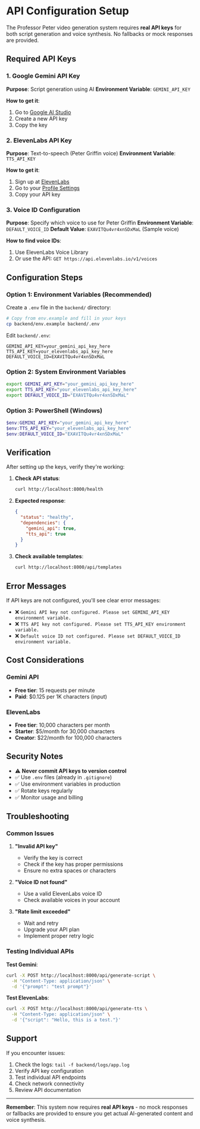 # API Configuration Setup

The Professor Peter video generation system requires **real API keys** for both script generation and voice synthesis. No fallbacks or mock responses are provided.

## Required API Keys

### 1. Google Gemini API Key
**Purpose**: Script generation using AI
**Environment Variable**: `GEMINI_API_KEY`

**How to get it**:
1. Go to [Google AI Studio](https://makersuite.google.com/app/apikey)
2. Create a new API key
3. Copy the key

### 2. ElevenLabs API Key  
**Purpose**: Text-to-speech (Peter Griffin voice)
**Environment Variable**: `TTS_API_KEY`

**How to get it**:
1. Sign up at [ElevenLabs](https://elevenlabs.io/)
2. Go to your [Profile Settings](https://elevenlabs.io/docs/authentication)
3. Copy your API key

### 3. Voice ID Configuration
**Purpose**: Specify which voice to use for Peter Griffin
**Environment Variable**: `DEFAULT_VOICE_ID`
**Default Value**: `EXAVITQu4vr4xnSDxMaL` (Sample voice)

**How to find voice IDs**:
1. Use ElevenLabs Voice Library
2. Or use the API: `GET https://api.elevenlabs.io/v1/voices`

## Configuration Steps

### Option 1: Environment Variables (Recommended)
Create a `.env` file in the `backend/` directory:

```bash
# Copy from env.example and fill in your keys
cp backend/env.example backend/.env
```

Edit `backend/.env`:
```env
GEMINI_API_KEY=your_gemini_api_key_here
TTS_API_KEY=your_elevenlabs_api_key_here
DEFAULT_VOICE_ID=EXAVITQu4vr4xnSDxMaL
```

### Option 2: System Environment Variables
```bash
export GEMINI_API_KEY="your_gemini_api_key_here"
export TTS_API_KEY="your_elevenlabs_api_key_here"
export DEFAULT_VOICE_ID="EXAVITQu4vr4xnSDxMaL"
```

### Option 3: PowerShell (Windows)
```powershell
$env:GEMINI_API_KEY="your_gemini_api_key_here"
$env:TTS_API_KEY="your_elevenlabs_api_key_here"
$env:DEFAULT_VOICE_ID="EXAVITQu4vr4xnSDxMaL"
```

## Verification

After setting up the keys, verify they're working:

1. **Check API status**:
   ```bash
   curl http://localhost:8000/health
   ```

2. **Expected response**:
   ```json
   {
     "status": "healthy",
     "dependencies": {
       "gemini_api": true,
       "tts_api": true
     }
   }
   ```

3. **Check available templates**:
   ```bash
   curl http://localhost:8000/api/templates
   ```

## Error Messages

If API keys are not configured, you'll see clear error messages:

- ❌ `Gemini API key not configured. Please set GEMINI_API_KEY environment variable.`
- ❌ `TTS API key not configured. Please set TTS_API_KEY environment variable.`
- ❌ `Default voice ID not configured. Please set DEFAULT_VOICE_ID environment variable.`

## Cost Considerations

### Gemini API
- **Free tier**: 15 requests per minute
- **Paid**: $0.125 per 1K characters (input)

### ElevenLabs
- **Free tier**: 10,000 characters per month
- **Starter**: $5/month for 30,000 characters
- **Creator**: $22/month for 100,000 characters

## Security Notes

- ⚠️ **Never commit API keys to version control**
- ✅ Use `.env` files (already in `.gitignore`)
- ✅ Use environment variables in production
- ✅ Rotate keys regularly
- ✅ Monitor usage and billing

## Troubleshooting

### Common Issues

1. **"Invalid API key"**
   - Verify the key is correct
   - Check if the key has proper permissions
   - Ensure no extra spaces or characters

2. **"Voice ID not found"**
   - Use a valid ElevenLabs voice ID
   - Check available voices in your account

3. **"Rate limit exceeded"**
   - Wait and retry
   - Upgrade your API plan
   - Implement proper retry logic

### Testing Individual APIs

**Test Gemini**:
```bash
curl -X POST http://localhost:8000/api/generate-script \
  -H "Content-Type: application/json" \
  -d '{"prompt": "test prompt"}'
```

**Test ElevenLabs**:
```bash
curl -X POST http://localhost:8000/api/generate-tts \
  -H "Content-Type: application/json" \
  -d '{"script": "Hello, this is a test."}'
```

## Support

If you encounter issues:
1. Check the logs: `tail -f backend/logs/app.log`
2. Verify API key configuration
3. Test individual API endpoints
4. Check network connectivity
5. Review API documentation

---

**Remember**: This system now requires **real API keys** - no mock responses or fallbacks are provided to ensure you get actual AI-generated content and voice synthesis. 